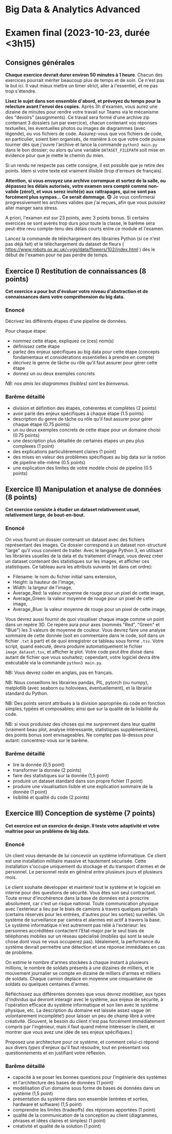 # Big Data & Analytics Advanced

# Examen final (2023-10-23, durée <3h15)

## Consignes générales

**Chaque exercice devrait durer environ 50 minutes à 1 heure**. Chacun des exercices pourrait mériter beaucoup plus de temps et de soin. Ce n'est pas le but ici. Il vaut mieux mettre un timer strict, aller à l'essentiel, et ne pas trop s'étendre.

**Lisez le sujet dans son ensemble d'abord, et prévoyez du temps pour la relecture avant l'envoi des copies.** Après 3h d'examen, vous aurez une dizaine de minutes pour rendre votre travail sur Teams via le mécanisme des "devoirs" (assignments). Ce travail sera formé d'une archive zip contenant 3 dossiers (un par exercice), chacun contenant vos réponses textuelles, les éventuelles photos ou images de diagrammes (avec légende), ou vos fichiers de code. Assurez-vous que vos fichiers de code, en particulier, soient bien organisés, de manière à ce que votre code puisse tourner dès que j'ouvre l'archive et lance la commande `python3 main.py` dans le bon dossier; ou alors qu'une variable `DATASET_FILEPATH` soit mise en évidence pour que je mette le chemin du mien.

Si un rendu ne respecte pas cette consigne, il est possible que je retire des points. Idem si votre texte est vraiment illisible (trop d'erreurs de français). 

**Attention, si vous envoyez une archive corrompue et sortez de la salle, ou dépassez les délais autorisés, votre examen sera compté comme non-valide (zéro!), et vous serez invité(e) aux rattrapages, qui ne sont pas forcément plus sympas... Ce serait dommage. 🙃** Je vous confirmerai progressivement les archives valides que j'ai reçues, afin que vous puissiez aller manger sans stress.

A priori, l'examen est sur 23 points, avec 3 points bonus. Si certains exercices se sont avérés trop durs pour toute la classe, le barême sera peut-être revu compte-tenu des délais courts entre ce module et l'examen.

Lancez la commande de téléchargement des librairies Python (si ce n'est pas déjà fait) et le téléchargement du dataset de fleurs ( https://www.robots.ox.ac.uk/~vgg/data/flowers/102/index.html ) dès le début de l'examen pour ne pas perdre de temps.



## Exercice I) Restitution de connaissances (8 points)

**Cet exercice a pour but d'évaluer votre niveau d'abstraction et de connaissances dans votre compréhension du big data.**

### Enoncé

Décrivez les différents étapes d'une pipeline de données.

Pour chaque étape:
  - nommez cette étape, expliquez ce (ces) nom(s)
  - définissez cette étape
  - parlez des enjeux spécifiques au big data pour cette étape (concepts fondamentaux et considérations essentielles à prendre en compte)
  - décrivez le genre de tâche ou rôle qu'il faut assurer pour gérer cette étape
  - donnez un ou deux exemples concrets

*NB: nos amis les diagrammes (lisibles) sont les bienvenus.*

### Barême détaillé

- division et définition des étapes, cohérentes et complètes (2 points)
- avoir parlé des enjeux spécifiques à chaque étape (1.5 points)
- description du genre de tâche ou rôle qu'il faut assurer pour gérer chaque étape (0.75 points)
- un ou deux exemples concrets de cette étape pour un domaine choisi (0.75 points)
- une description plus détaillée de certaines étapes un peu plus complexes (1 point)
- des explications particulièrement claires (1 point)
- des mises en valeur des problèmes spécifiques au big data sur la notion de pipeline elle-même (0.5 points)
- une explication des limites de votre modèle choisi de pipeline (0.5 points)



## Exercice II) Manipulation et analyse de données (8 points)

**Cet exercice consiste à étudier un dataset relativement usuel, relativement large, de bout-en-bout.**

### Enoncé

On vous fournit un dossier contenant un dataset avec des fichiers représentant des images. Ce dossier correspond à un dataset non-structuré "large" qu'il vous convient de traiter. Avec le langage Python 3, en utilisant les librairies usuelles de la data et du traitement d'image, vous devez créer un dataset contenant des statistiques sur les images, et afficher ces statistiques. Ce tableau aura les attributs suivants (et dans cet ordre):

  - Filename: le nom du fichier initial sans extension,
  - Height: la hauteur de l'image,
  - Width: la largeur de l'image,
  - Average_Red: la valeur moyenne de rouge pour un pixel de cette image,
  - Average_Green: la valeur moyenne de rouge pour un pixel de cette image,
  - Average_Blue: la valeur moyenne de rouge pour un pixel de cette image,

Vous devrez aussi fournir de quoi visualiser chaque image comme un point dans un repère 3D. Ce repère aura pour axes (nommés "Red", "Green" et "Blue") les 3 valeurs de moyenne de couleur. Vous devrez faire une analyse sommaire de cette donnée (soit en commentaire dans le code, soit dans un fichier `.txt` à part) et de quoi enregistrer ce tableau sous forme `.tsv`. Votre script, quand exécuté, devra produire automatiquement le fichier `image_dataset.tsv`, et afficher le plot. Votre code peut être divisé dans autant de fichier que vous souhaitez; cependant, votre logiciel devra être exécutable via la commande `python3 main.py`.

NB: Vous devrez coder en anglais, pas en français.

NB: Nous conseillons les librairies pandas, PIL, pytorch (ou numpy), matplotlib (avec seaborn ou holoviews, éventuellement), et la librairie standard du Python.

NB: Des points seront attribués à la division appropriée du code en fonction simples, typées et composables; ainsi que sur la qualité de la lisibilité du code.

NB: si vous produisez des choses qui me surprennent dans leur qualité (vraiment beau plot, analyse intéressante, statistiques supplémentaires), des points bonus sont envisageables. Ne comptez pas là-dessus pour autant: concentrez-vous sur le barême.

### Barême détaillé

  - lire la donnée (0,5 point)
  - transformer la donnée (2 points)
  - faire des statistiques sur la donnée (1,5 point)
  - produire un dataset standard dans son propre fichier (1 point)
  - produire une visualisation lisible et une explication sommaire de la donnée (1 point)
  - lisibilité et qualité du code (2 points)



## Exercice III) Conception de système (7 points)

**Cet exercice est un exercice de design. Il teste votre adaptivité et votre maîtrise pour un problème de big data.**

### Enoncé

Un client vous demande de lui concevoir un système informatique. Ce client est une installation militaire massive et hautement sécurisée. Cette installation s'occupe uniquement du stockage et du transport d'armes et de personnel. Le personnel reste en général entre plusieurs jours et plusieurs mois.

Le client souhaite développer et maintenir tout le système et le logiciel en interne pour des questions de sécurité. Vous êtes son seul contractant. Toute erreur d'incohérence dans la base de données est à proscrire absolument, car c'est un risque national. Toute communication physique avec l'extérieur a lieu par le biais de camions à travers quelques portails (certains réservés pour les entrées, d'autres pour les sorties) surveillés. Un système de surveillance par caméra et alarmes est actif à travers la base. Le système informatique n'est autrement pas relié à l'extérieur: les personnes accréditées contactent l'Etat-major par le seul biais de téléphones mobiles sur un réseau spécialisé (mobiles qui sont la seule chose dont vous ne vous occuperez pas). Idéalement, la performance du système devrait permettre une détection et une réponse immédiates en cas de problème.

On estime le nombre d'armes stockées à chaque instant à plusieurs millions, le nombre de soldats présents à une dizaines de milliers, et le mouvement journalier se compte en dizaine de milliers d'armes et milliers de soldats. Chaque camion déplace en moyenne une cinquantaine de soldats ou quelques centaines d'armes.

Réfléchissez aux différentes données que vous devrez modéliser, aux types d'individus qui devront interagir avec le système, aux enjeux de sécurité, à l'opération efficace du système informatique et son lien avec le système physique, etc. La description du domaine est laissée assez vague (et volontairement incomplète!) pour laisser un peu de champ libre à votre créativité. (Souvent, le besoin du client n'est pas forcément immédiatement compris par l'ingénieur, mais il faut quand même intéresser le client, et montrer que vous avez une idée de ses enjeux spécifiques.)

Proposez une architecture pour ce système, et comment celui-ci répond aux divers *types* d'enjeux qu'il faut résoudre, tout en présentant vos questionnements et en justifiant votre réflexion.


### Barême détaillé

  - capacité à se poser les bonnes questions pour l'ingénierie des systèmes et l'architecture des bases de données (1 point)
  - modélisation d'un domaine sous forme de bases de données dans un système (1,5 point)
  - présentation du système dans son ensemble (entrées et sorties, hardware et software) (1,5 point)
  - comprendre les limites (tradeoffs) des réponses apportées (1 point)
  - qualité de la communication de la conception au client (diagrammes, phrases et idées claires et simples) (1 point)
  - créativité et qualité de la solution (1 point)
